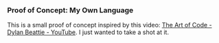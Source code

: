 ### Proof of Concept: My Own Language

This is a small proof of concept inspired by this video: [The Art of Code - Dylan Beattie - YouTube](https://youtu.be/6avJHaC3C2U). I just wanted to take a shot at it.


